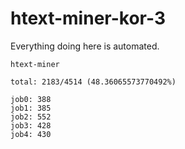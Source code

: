 # htext-miner-kor-3

Everything doing here is automated.

```
htext-miner

total: 2183/4514 (48.36065573770492%)

job0: 388
job1: 385
job2: 552
job3: 428
job4: 430
```